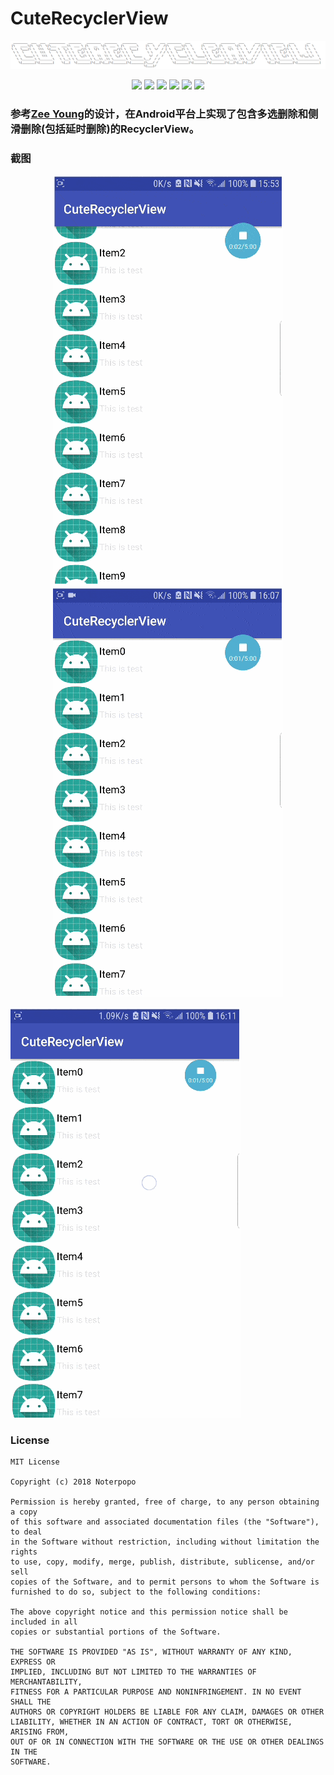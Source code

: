 # CuteRecyclerView #

 <p align="center">
    <img src="https://raw.githubusercontent.com/noterpopo/CuteRecyclerView/master/images/pic1.png">
</p>
<p align="center">
    <img src="https://img.shields.io/badge/version-1.00-brightgreen.svg">
    <img src="https://img.shields.io/badge/build%20-passing-brightgreen.svg">
    <img src="https://img.shields.io/badge/Api-14%2B-blue.svg">
    <img src="https://img.shields.io/badge/license-Apache--2.0-blue.svg">
    <img src="https://img.shields.io/badge/Author-%E6%A2%81LG.P-orange.svg">
    <img src="https://img.shields.io/badge/license-MIT-blue.svg">
</p>

### 参考[Zee Young](https://dribbble.com/shots/3452985-Boom)的设计，在Android平台上实现了包含多选删除和侧滑删除(包括延时删除)的RecyclerView。

### 截图 ###

<p align="center">
    <img src="https://raw.githubusercontent.com/noterpopo/CuteRecyclerView/master/images/1-min.gif">
    <img src="https://raw.githubusercontent.com/noterpopo/CuteRecyclerView/master/images/2-min.gif">
</p>

<p>
    <img src="https://raw.githubusercontent.com/noterpopo/CuteRecyclerView/master/images/3-min.gif">
</p>

### License ###

```
MIT License

Copyright (c) 2018 Noterpopo

Permission is hereby granted, free of charge, to any person obtaining a copy
of this software and associated documentation files (the "Software"), to deal
in the Software without restriction, including without limitation the rights
to use, copy, modify, merge, publish, distribute, sublicense, and/or sell
copies of the Software, and to permit persons to whom the Software is
furnished to do so, subject to the following conditions:

The above copyright notice and this permission notice shall be included in all
copies or substantial portions of the Software.

THE SOFTWARE IS PROVIDED "AS IS", WITHOUT WARRANTY OF ANY KIND, EXPRESS OR
IMPLIED, INCLUDING BUT NOT LIMITED TO THE WARRANTIES OF MERCHANTABILITY,
FITNESS FOR A PARTICULAR PURPOSE AND NONINFRINGEMENT. IN NO EVENT SHALL THE
AUTHORS OR COPYRIGHT HOLDERS BE LIABLE FOR ANY CLAIM, DAMAGES OR OTHER
LIABILITY, WHETHER IN AN ACTION OF CONTRACT, TORT OR OTHERWISE, ARISING FROM,
OUT OF OR IN CONNECTION WITH THE SOFTWARE OR THE USE OR OTHER DEALINGS IN THE
SOFTWARE.
```

